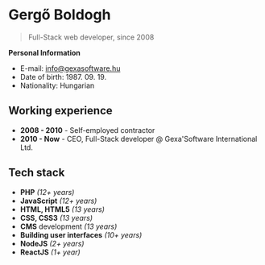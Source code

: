 # Gergő Boldogh

> Full-Stack web developer, since 2008

**Personal Information**

 - E-mail: info@gexasoftware.hu
 - Date of birth: 1987. 09. 19.
 - Nationality: Hungarian

## Working experience

 - **2008 - 2010** - Self-employed contractor
 - **2010 - Now** - CEO, Full-Stack developer @ Gexa'Software
   International Ltd.

## Tech stack

- **PHP** *(12+ years)*
- **JavaScript** *(12+ years)*
- **HTML, HTML5** *(13 years)*
- **CSS, CSS3** *(13 years)*
- **CMS** development *(13 years)*
- **Building user interfaces** *(10+ years)*
- **NodeJS** *(2+ years)*
- **ReactJS** *(1+ year)*